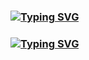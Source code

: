 ### [![Typing SVG](https://readme-typing-svg.herokuapp.com?font=Markdown&size=30&color=F70000&multiline=true&width=280&height=60&lines=𝐆𝐇𝐎𝐒𝐓+𝐒𝐇𝐀𝐃𝐎𝐖)](https://git.io/typing-svg)
### [![Typing SVG](https://readme-typing-svg.herokuapp.com?font=Markdown&size=30&color=F70000&multiline=true&width=160&height=60&lines=𝙿𝙾𝚆𝚁𝙵𝚄𝙻𝙻+𝚆𝙷𝙰𝚃𝚂𝙰𝙿𝙿+𝙱𝙾𝚃)](https://git.io/typing-svg)

